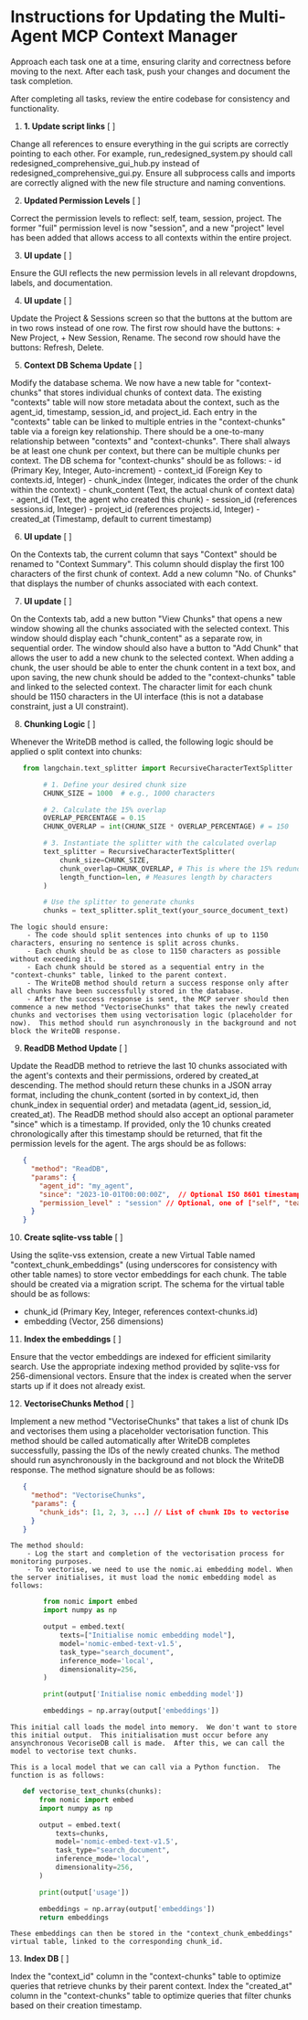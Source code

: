 # Instructions for Updating the Multi-Agent MCP Context Manager

Approach each task one at a time, ensuring clarity and correctness before moving to the next.  After each task, push your changes and document the task completion. 

After completing all tasks, review the entire codebase for consistency and functionality.

1. **1. Update script links** [ ]  

Change all references to ensure everything in the gui scripts are correctly pointing to each other.  For example, run_redesigned_system.py should call redesigned_comprehensive_gui_hub.py instead of redesigned_comprehensive_gui.py.  Ensure all subprocess calls and imports are correctly aligned with the new file structure and naming conventions.

2. **Updated Permission Levels** [ ]

Correct the permission levels to reflect: self, team, session, project.  The former "fuil" permission level is now "session", and a new "project" level has been added that allows access to all contexts within the entire project.

3. **UI update** [ ]

Ensure the GUI reflects the new permission levels in all relevant dropdowns, labels, and documentation.

4. **UI update** [ ]

Update the Project & Sessions screen so that the buttons at the buttom are in two rows instead of one row.  The first row should have the buttons: + New Project, + New Session, Rename.  The second row should have the buttons: Refresh, Delete.

5. **Context DB Schema Update** [ ]

Modify the database schema.  We now have a new table for "context-chunks" that stores individual chunks of context data.  The existing "contexts" table will now store metadata about the context, such as the agent_id, timestamp, session_id, and project_id.  Each entry in the "contexts" table can be linked to multiple entries in the "context-chunks" table via a foreign key relationship.  There should be a one-to-many relationship between "contexts" and "context-chunks".  There shall always be at least one chunk per context, but there can be multiple chunks per context.  The DB schema for "context-chunks" should be as follows:
    - id (Primary Key, Integer, Auto-increment)
    - context_id (Foreign Key to contexts.id, Integer)
    - chunk_index (Integer, indicates the order of the chunk within the context)
    - chunk_content (Text, the actual chunk of context data)
    - agent_id (Text, the agent who created this chunk)
    - session_id (references sessions.id, Integer)
    - project_id (references projects.id, Integer)
    - created_at (Timestamp, default to current timestamp)

6. **UI update** [ ]

On the Contexts tab, the current column that says "Context" should be renamed to "Context Summary".  This column should display the first 100 characters of the first chunk of context.  Add a new column "No. of Chunks" that displays the number of chunks associated with each context.

7. **UI update** [ ]

On the Contexts tab, add a new button "View Chunks" that opens a new window showing all the chunks associated with the selected context.  This window should display each "chunk_content" as a separate row, in sequential order.  The window should also have a button to "Add Chunk" that allows the user to add a new chunk to the selected context.  When adding a chunk, the user should be able to enter the chunk content in a text box, and upon saving, the new chunk should be added to the "context-chunks" table and linked to the selected context.  The character limit for each chunk should be 1150 characters in the UI interface (this is not a database constraint, just a UI constraint).

8. **Chunking Logic** [ ]

Whenever the WriteDB method is called, the following logic should be applied o split context into chunks:

```python
   from langchain.text_splitter import RecursiveCharacterTextSplitter

        # 1. Define your desired chunk size
        CHUNK_SIZE = 1000  # e.g., 1000 characters

        # 2. Calculate the 15% overlap
        OVERLAP_PERCENTAGE = 0.15
        CHUNK_OVERLAP = int(CHUNK_SIZE * OVERLAP_PERCENTAGE) # = 150

        # 3. Instantiate the splitter with the calculated overlap
        text_splitter = RecursiveCharacterTextSplitter(
            chunk_size=CHUNK_SIZE,
            chunk_overlap=CHUNK_OVERLAP, # This is where the 15% redundancy is set
            length_function=len, # Measures length by characters
        )

        # Use the splitter to generate chunks
        chunks = text_splitter.split_text(your_source_document_text)
```

    The logic should ensure:
        - The code should split sentences into chunks of up to 1150 characters, ensuring no sentence is split across chunks.
        - Each chunk should be as close to 1150 characters as possible without exceeding it.
        - Each chunk should be stored as a sequential entry in the "context-chunks" table, linked to the parent context.
        - The WriteDB method should return a success response only after all chunks have been successfully stored in the database.  
        - After the success response is sent, the MCP server should then commence a new method "VectoriseChunks" that takes the newly created chunks and vectorises them using vectorisation logic (placeholder for now).  This method should run asynchronously in the background and not block the WriteDB response.

9. **ReadDB Method Update** [ ]

Update the ReadDB method to retrieve the last 10 chunks associated with the agent's contexts and their permissions, ordered by created_at descending.  The method should return these chunks in a JSON array format, including the chunk_content (sorted in by context_id, then chunk_index in sequential order) and metadata (agent_id, session_id, created_at).  The ReadDB method should also accept an optional parameter "since" which is a timestamp.  If provided, only the 10 chunks created chronologically after this timestamp should be returned, that fit the permission levels for the agent.  The args should be as follows:

```json
   {
     "method": "ReadDB",
     "params": {
       "agent_id": "my_agent",
       "since": "2023-10-01T00:00:00Z",  // Optional ISO 8601 timestamp, if null then retrieve 10 most recent chunks according to agent_id and permissions
       "permission_level" : "session" // Optional, one of ["self", "team", "session", "project"].  Defaults to "null" if not provided, which means the agent's default permission level from the DB is used.
     }
   }
```

10. **Create sqlite-vss table** [ ]

Using the sqlite-vss extension, create a new Virtual Table named "context_chunk_embeddings" (using underscores for consistency with other table names) to store vector embeddings for each chunk. The table should be created via a migration script. The schema for the virtual table should be as follows:

- chunk_id (Primary Key, Integer, references context-chunks.id)
- embedding (Vector, 256 dimensions)

11. **Index the embeddings** [ ]

Ensure that the vector embeddings are indexed for efficient similarity search. Use the appropriate indexing method provided by sqlite-vss for 256-dimensional vectors. Ensure that the index is created when the server starts up if it does not already exist.

12. **VectoriseChunks Method** [ ]

Implement a new method "VectoriseChunks" that takes a list of chunk IDs and vectorises them using a placeholder vectorisation function. This method should be called automatically after WriteDB completes successfully, passing the IDs of the newly created chunks. The method should run asynchronously in the background and not block the WriteDB response. The method signature should be as follows:

```json
   {
     "method": "VectoriseChunks",
     "params": {
       "chunk_ids": [1, 2, 3, ...] // List of chunk IDs to vectorise
     }
   }
```

    The method should:
        - Log the start and completion of the vectorisation process for monitoring purposes.
        - To vectorise, we need to use the nomic.ai embedding model. When the server initialises, it must load the nomic embedding model as follows:

```python
        from nomic import embed
        import numpy as np

        output = embed.text(
            texts=["Initialise nomic embedding model"],
            model='nomic-embed-text-v1.5',
            task_type="search_document",
            inference_mode='local',
            dimensionality=256,
        )

        print(output['Initialise nomic embedding model'])

        embeddings = np.array(output['embeddings'])
```

    This initial call loads the model into memory.  We don't want to store this initial output.  This initialisation must occur before any ansynchronous VecoriseDB call is made.  After this, we can call the model to vectorise text chunks.
    
    This is a local model that we can call via a Python function.  The function is as follows:

```python
   def vectorise_text_chunks(chunks):
       from nomic import embed
       import numpy as np

       output = embed.text(
           texts=chunks,
           model='nomic-embed-text-v1.5',
           task_type="search_document",
           inference_mode='local',
           dimensionality=256,
       )

       print(output['usage'])

       embeddings = np.array(output['embeddings'])
       return embeddings
```

    These embeddings can then be stored in the "context_chunk_embeddings" virtual table, linked to the corresponding chunk_id.

13. **Index DB** [ ]

Index the "context_id" column in the "context-chunks" table to optimize queries that retrieve chunks by their parent context.  Index the "created_at" column in the "context-chunks" table to optimize queries that filter chunks based on their creation timestamp.
